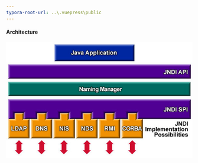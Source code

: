 ```yaml
---
typora-root-url: ..\.vuepress\public
---
```


#### Architecture

![202112111607589](/images/java/202112111607589.jpeg)
